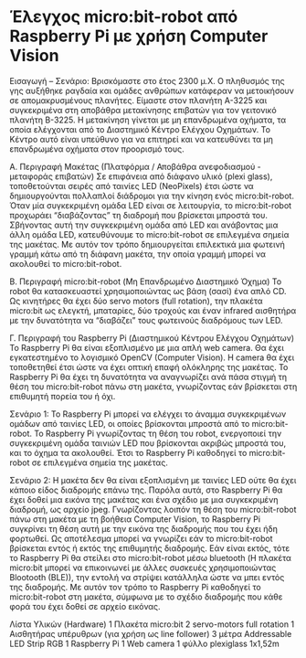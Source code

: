 # Έλεγχος micro:bit-robot από Raspberry Pi με χρήση Computer Vision
Εισαγωγή – Σενάριο:
Βρισκόμαστε στο έτος 2300 μ.Χ. Ο πληθυσμός της γης αυξήθηκε ραγδαία και ομάδες ανθρώπων κατάφεραν να μετοικήσουν σε απομακρυσμένους πλανήτες. Είμαστε στον πλανήτη Α-3225 και συγκεκριμένα στη αποβάθρα μετακίνησης επιβατών για τον γειτονικό πλανήτη Β-3225. Η μετακίνηση γίνεται με μη επανδρωμένα οχήματα, τα οποία ελέγχονται από το Διαστημικό Κέντρο Ελέγχου Οχημάτων. Το Κέντρο αυτό είναι υπεύθυνο για να επιτηρεί και να κατευθύνει τα  μη επανδρωμένα οχήματα στον προορισμό τους.

Α. Περιγραφή Μακέτας (Πλατφόρμα / Αποβάθρα ανεφοδιασμού - μεταφοράς επιβατών)
Σε επιφάνεια από διάφανο υλικό (plexi glass), τοποθετούνται σειρές από ταινίες LED (NeoPixels) έτσι ώστε να δημιουργούνται πολλαπλοί διάδρομοι για την κίνηση ενός micro:bit-robot. Όταν μία συγκεκριμένη ομάδα LED είναι σε λειτουργία, το micro:bit-robot προχωράει “διαβάζοντας” τη διαδρομή που βρίσκεται μπροστά του. Σβήνοντας αυτή την συγκεκριμένη ομάδα από LED και ανάβοντας μια άλλη ομάδα LED, κατευθύνουμε το micro:bit-robot σε επιλεγμένα σημεία της μακέτας. Με αυτόν τον τρόπο δημιουργείται επιλεκτικά μια φωτεινή γραμμή κάτω από τη διάφανη μακέτα, την οποία γραμμή μπορεί να ακολουθεί το micro:bit-robot.

Β. Περιγραφή micro:bit-robot (Μη Επανδρωμένο Διαστημικό Όχημα)
Το robot θα κατασκευαστεί χρησιμοποιώντας ως βάση (σασί) ένα απλό CD. Ως κινητήρες θα έχει δύο servo motors (full rotation), την πλακέτα micro:bit ως ελεγκτή, μπαταρίες, δύο τροχούς και έναν infrared αισθητήρα με την δυνατότητα να “διαβάζει” τους φωτεινούς διαδρόμους των LED.

Γ. Περιγραφή του Raspberry Pi  (Διαστημικού Κέντρου Ελέγχου Οχημάτων)
Το Raspberry Pi θα είναι εξοπλισμένο με μια απλή web camera. Θα έχει εγκατεστημένο το λογισμικό OpenCV (Computer Vision). Η camera θα έχει τοποθετηθεί έτσι ώστε να έχει οπτική επαφή ολόκληρης της μακέτας. Το Raspberry Pi θα έχει τη δυνατότητα να αναγνωρίζει ανά πάσα στιγμή τη θέση του micro:bit-robot πάνω στη μακέτα, γνωρίζοντας εάν βρίσκεται στη επιθυμητή πορεία του ή όχι.

Σενάριο 1:
Το Raspberry Pi μπορεί να ελέγχει το άναμμα συγκεκριμένων ομάδων από ταινίες LED, οι οποίες βρίσκονται μπροστά από το micro:bit-robot. Το Raspberry Pi γνωρίζοντας τη θέση του robot, ενεργοποιεί την συγκεκριμένη ομάδα ταινιών LED που βρίσκονται ακριβώς μπροστά του, και το όχημα τα ακολουθεί. Έτσι το Raspberry Pi καθοδηγεί το micro:bit-robot σε επιλεγμένα σημεία της μακέτας.

Σενάριο 2:
Η μακέτα δεν θα είναι εξοπλισμένη με ταινίες LED ούτε θα έχει κάποιο είδος διαδρομής επάνω της. Παρόλα αυτά, στο Raspberry Pi θα έχει δοθεί μια εικόνα της μακέτας και ένα σχέδιο με μια συγκεκριμένη διαδρομή, ως αρχείο jpeg. Γνωρίζοντας λοιπόν τη θέση του  micro:bit-robot πάνω στη μακέτα με τη βοήθεια Computer Vision, το Raspberry Pi συγκρίνει τη θέση αυτή με την εικόνα της διαδρομής που του έχει ήδη φορτωθεί. Ως αποτέλεσμα μπορεί να γνωρίζει εάν το  micro:bit-robot βρίσκεται εντός ή εκτός της επιθυμητής διαδρομής. Εάν είναι εκτός, τότε το Raspberry Pi θα στείλει στο micro:bit-robot μέσω bluetooth (Η πλακέτα  micro:bit μπορεί να επικοινωνεί με άλλες συσκευές χρησιμοποιώντας Blootooth (BLE)), την εντολή να στρίψει κατάλληλα ώστε να μπει εντός της διαδρομής. Με αυτόν τον τρόπο το Raspberry Pi καθοδηγεί το micro:bit-robot στη μακέτα, σύμφωνα με το σχέδιο διαδρομής που κάθε φορά του έχει δοθεί σε αρχείο εικόνας.

Λίστα Υλικών (Hardware)
1 Πλακέτα micro:bit
2 servo-motors full rotation
1 Αισθητήρας υπέρυθρων (για χρήση ως line follοwer)
3 μέτρα Addressable LED Strip RGB
1 Raspberry Pi
1 Web camera
1 φύλλο plexiglass 1x1,52m
